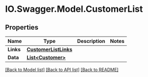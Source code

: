 # IO.Swagger.Model.CustomerList
## Properties

Name | Type | Description | Notes
------------ | ------------- | ------------- | -------------
**Links** | [**CustomerListLinks**](CustomerListLinks.md) |  | 
**Data** | [**List&lt;Customer&gt;**](Customer.md) |  | 

[[Back to Model list]](../README.md#documentation-for-models) [[Back to API list]](../README.md#documentation-for-api-endpoints) [[Back to README]](../README.md)

